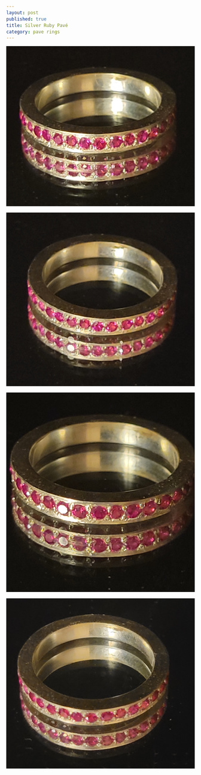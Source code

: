 ```yaml
---
layout: post
published: true
title: Silver Ruby Pavé
category: pave rings
---
```

![pave_silver_ruby_8-0.jpg](/images/jewelry/rings/pave_silver_ruby_8-0.jpg)
<!--more-->
![pave_silver_ruby_8-0.jpg](/images/jewelry/rings/pave_silver_ruby_8-1.jpg)

![pave_silver_ruby_8-0.jpg](/images/jewelry/rings/pave_silver_ruby_8-2.jpg)

![pave_silver_ruby_8-0.jpg](/images/jewelry/rings/pave_silver_ruby_8-3.jpg)
